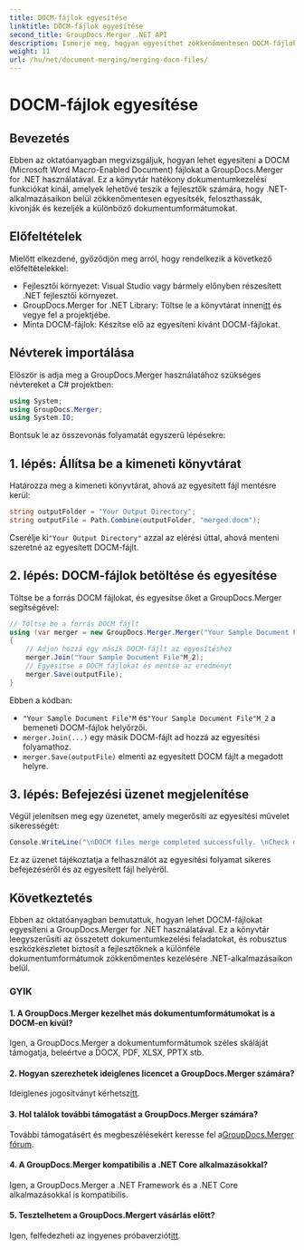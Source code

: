 ```yaml
---
title: DOCM-fájlok egyesítése
linktitle: DOCM-fájlok egyesítése
second_title: GroupDocs.Merger .NET API
description: Ismerje meg, hogyan egyesíthet zökkenőmentesen DOCM-fájlokat a GroupDocs.Merger for .NET segítségével. Egyszerű és hatékony dokumentumkezelés .NET alkalmazásokhoz.
weight: 11
url: /hu/net/document-merging/merging-docm-files/
---
```


# DOCM-fájlok egyesítése

## Bevezetés
Ebben az oktatóanyagban megvizsgáljuk, hogyan lehet egyesíteni a DOCM (Microsoft Word Macro-Enabled Document) fájlokat a GroupDocs.Merger for .NET használatával. Ez a könyvtár hatékony dokumentumkezelési funkciókat kínál, amelyek lehetővé teszik a fejlesztők számára, hogy .NET-alkalmazásaikon belül zökkenőmentesen egyesítsék, feloszthassák, kivonják és kezeljék a különböző dokumentumformátumokat.
## Előfeltételek
Mielőtt elkezdené, győződjön meg arról, hogy rendelkezik a következő előfeltételekkel:
- Fejlesztői környezet: Visual Studio vagy bármely előnyben részesített .NET fejlesztői környezet.
-  GroupDocs.Merger for .NET Library: Töltse le a könyvtárat innen[itt](https://releases.groupdocs.com/merger/net/) és vegye fel a projektjébe.
- Minta DOCM-fájlok: Készítse elő az egyesíteni kívánt DOCM-fájlokat.
  

## Névterek importálása
Először is adja meg a GroupDocs.Merger használatához szükséges névtereket a C# projektben:
```csharp
using System; 
using GroupDocs.Merger;
using System.IO;
```

Bontsuk le az összevonás folyamatát egyszerű lépésekre:
## 1. lépés: Állítsa be a kimeneti könyvtárat
Határozza meg a kimeneti könyvtárat, ahová az egyesített fájl mentésre kerül:
```csharp
string outputFolder = "Your Output Directory";
string outputFile = Path.Combine(outputFolder, "merged.docm");
```
 Cserélje ki`"Your Output Directory"` azzal az elérési úttal, ahová menteni szeretné az egyesített DOCM-fájlt.
## 2. lépés: DOCM-fájlok betöltése és egyesítése
Töltse be a forrás DOCM fájlokat, és egyesítse őket a GroupDocs.Merger segítségével:
```csharp
// Töltse be a forrás DOCM fájlt
using (var merger = new GroupDocs.Merger.Merger("Your Sample Document File"M))
{
    // Adjon hozzá egy másik DOCM-fájlt az egyesítéshez
    merger.Join("Your Sample Document File"M_2);
    // Egyesítse a DOCM fájlokat és mentse az eredményt
    merger.Save(outputFile);
}
```
Ebben a kódban:
- `"Your Sample Document File"M` és`"Your Sample Document File"M_2` a bemeneti DOCM-fájlok helyőrzői.
- `merger.Join(...)` egy másik DOCM-fájlt ad hozzá az egyesítési folyamathoz.
- `merger.Save(outputFile)` elmenti az egyesített DOCM fájlt a megadott helyre.
## 3. lépés: Befejezési üzenet megjelenítése
Végül jelenítsen meg egy üzenetet, amely megerősíti az egyesítési művelet sikerességét:
```csharp
Console.WriteLine("\nDOCM files merge completed successfully. \nCheck output in {0}", outputFolder);
```
Ez az üzenet tájékoztatja a felhasználót az egyesítési folyamat sikeres befejezéséről és az egyesített fájl helyéről.

## Következtetés
Ebben az oktatóanyagban bemutattuk, hogyan lehet DOCM-fájlokat egyesíteni a GroupDocs.Merger for .NET használatával. Ez a könyvtár leegyszerűsíti az összetett dokumentumkezelési feladatokat, és robusztus eszközkészletet biztosít a fejlesztőknek a különféle dokumentumformátumok zökkenőmentes kezelésére .NET-alkalmazásaikon belül.

### GYIK
#### 1. A GroupDocs.Merger kezelhet más dokumentumformátumokat is a DOCM-en kívül?
Igen, a GroupDocs.Merger a dokumentumformátumok széles skáláját támogatja, beleértve a DOCX, PDF, XLSX, PPTX stb.
#### 2. Hogyan szerezhetek ideiglenes licencet a GroupDocs.Merger számára?
 Ideiglenes jogosítványt kérhetsz[itt](https://purchase.groupdocs.com/temporary-license/).
#### 3. Hol találok további támogatást a GroupDocs.Merger számára?
 További támogatásért és megbeszélésekért keresse fel a[GroupDocs.Merger fórum](https://forum.groupdocs.com/c/merger/32).
#### 4. A GroupDocs.Merger kompatibilis a .NET Core alkalmazásokkal?
Igen, a GroupDocs.Merger a .NET Framework és a .NET Core alkalmazásokkal is kompatibilis.
#### 5. Tesztelhetem a GroupDocs.Mergert vásárlás előtt?
 Igen, felfedezheti az ingyenes próbaverziót[itt](https://releases.groupdocs.com/).